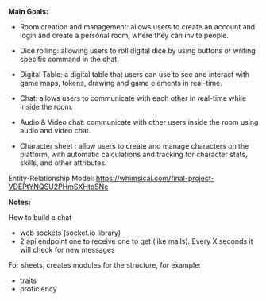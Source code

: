**Main Goals:**

- Room creation and management: allows users to create an account and login and create a personal room, where they can invite people.

- Dice rolling: allowing users to roll digital dice by using buttons or writing specific command in the chat

- Digital Table: a digital table that users can use to see and interact with game maps, tokens, drawing and game elements in real-time.

- Chat: allows users to communicate with each other in real-time while inside the room.

- Audio & Video chat: communicate with other users inside the room using audio and video chat.

- Character sheet : allow users to create and manage characters on the platform, with automatic calculations and tracking for character stats, skills, and other attributes.

Entity-Relationship Model: https://whimsical.com/final-project-VDEPtYNQSU2PHmSXHtoSNe

**Notes:**

How to build a chat
- web sockets (socket.io library)
- 2 api endpoint one to receive one to get (like mails). Every X seconds it will check for new messages

For sheets, creates modules for the structure, for example:
- traits
- proficiency
